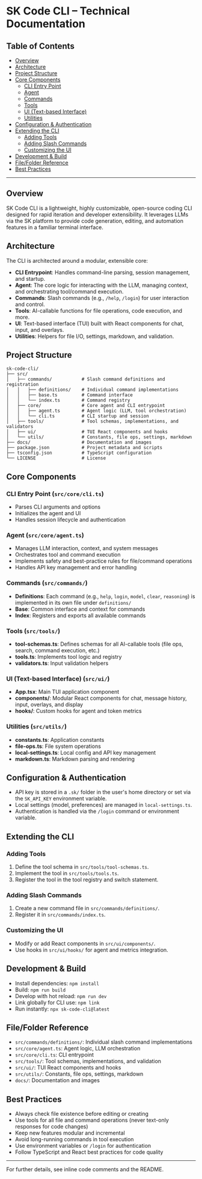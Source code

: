 # SK Code CLI – Technical Documentation

## Table of Contents
- [Overview](#overview)
- [Architecture](#architecture)
- [Project Structure](#project-structure)
- [Core Components](#core-components)
  - [CLI Entry Point](#cli-entry-point)
  - [Agent](#agent)
  - [Commands](#commands)
  - [Tools](#tools)
  - [UI (Text-based Interface)](#ui-text-based-interface)
  - [Utilities](#utilities)
- [Configuration & Authentication](#configuration--authentication)
- [Extending the CLI](#extending-the-cli)
  - [Adding Tools](#adding-tools)
  - [Adding Slash Commands](#adding-slash-commands)
  - [Customizing the UI](#customizing-the-ui)
- [Development & Build](#development--build)
- [File/Folder Reference](#filefolder-reference)
- [Best Practices](#best-practices)

---

## Overview
SK Code CLI is a lightweight, highly customizable, open-source coding CLI designed for rapid iteration and developer extensibility. It leverages LLMs via the SK platform to provide code generation, editing, and automation features in a familiar terminal interface.

## Architecture
The CLI is architected around a modular, extensible core:
- **CLI Entrypoint**: Handles command-line parsing, session management, and startup.
- **Agent**: The core logic for interacting with the LLM, managing context, and orchestrating tool/command execution.
- **Commands**: Slash commands (e.g., `/help`, `/login`) for user interaction and control.
- **Tools**: AI-callable functions for file operations, code execution, and more.
- **UI**: Text-based interface (TUI) built with React components for chat, input, and overlays.
- **Utilities**: Helpers for file I/O, settings, markdown, and validation.

## Project Structure
```
sk-code-cli/
├── src/
│   ├── commands/           # Slash command definitions and registration
│   │   ├── definitions/    # Individual command implementations
│   │   ├── base.ts         # Command interface
│   │   └── index.ts        # Command registry
│   ├── core/               # Core agent and CLI entrypoint
│   │   ├── agent.ts        # Agent logic (LLM, tool orchestration)
│   │   └── cli.ts          # CLI startup and session
│   ├── tools/              # Tool schemas, implementations, and validators
│   ├── ui/                 # TUI React components and hooks
│   └── utils/              # Constants, file ops, settings, markdown
├── docs/                   # Documentation and images
├── package.json            # Project metadata and scripts
├── tsconfig.json           # TypeScript configuration
└── LICENSE                 # License
```

## Core Components
### CLI Entry Point (`src/core/cli.ts`)
- Parses CLI arguments and options
- Initializes the agent and UI
- Handles session lifecycle and authentication

### Agent (`src/core/agent.ts`)
- Manages LLM interaction, context, and system messages
- Orchestrates tool and command execution
- Implements safety and best-practice rules for file/command operations
- Handles API key management and error handling

### Commands (`src/commands/`)
- **Definitions**: Each command (e.g., `help`, `login`, `model`, `clear`, `reasoning`) is implemented in its own file under `definitions/`
- **Base**: Common interface and context for commands
- **Index**: Registers and exports all available commands

### Tools (`src/tools/`)
- **tool-schemas.ts**: Defines schemas for all AI-callable tools (file ops, search, command execution, etc.)
- **tools.ts**: Implements tool logic and registry
- **validators.ts**: Input validation helpers

### UI (Text-based Interface) (`src/ui/`)
- **App.tsx**: Main TUI application component
- **components/**: Modular React components for chat, message history, input, overlays, and display
- **hooks/**: Custom hooks for agent and token metrics

### Utilities (`src/utils/`)
- **constants.ts**: Application constants
- **file-ops.ts**: File system operations
- **local-settings.ts**: Local config and API key management
- **markdown.ts**: Markdown parsing and rendering

## Configuration & Authentication
- API key is stored in a `.sk/` folder in the user's home directory or set via the `SK_API_KEY` environment variable.
- Local settings (model, preferences) are managed in `local-settings.ts`.
- Authentication is handled via the `/login` command or environment variable.

## Extending the CLI
### Adding Tools
1. Define the tool schema in `src/tools/tool-schemas.ts`.
2. Implement the tool in `src/tools/tools.ts`.
3. Register the tool in the tool registry and switch statement.

### Adding Slash Commands
1. Create a new command file in `src/commands/definitions/`.
2. Register it in `src/commands/index.ts`.

### Customizing the UI
- Modify or add React components in `src/ui/components/`.
- Use hooks in `src/ui/hooks/` for agent and metrics integration.

## Development & Build
- Install dependencies: `npm install`
- Build: `npm run build`
- Develop with hot reload: `npm run dev`
- Link globally for CLI use: `npm link`
- Run instantly: `npx sk-code-cli@latest`

## File/Folder Reference
- `src/commands/definitions/`: Individual slash command implementations
- `src/core/agent.ts`: Agent logic, LLM orchestration
- `src/core/cli.ts`: CLI entrypoint
- `src/tools/`: Tool schemas, implementations, and validation
- `src/ui/`: TUI React components and hooks
- `src/utils/`: Constants, file ops, settings, markdown
- `docs/`: Documentation and images

## Best Practices
- Always check file existence before editing or creating
- Use tools for all file and command operations (never text-only responses for code changes)
- Keep new features modular and incremental
- Avoid long-running commands in tool execution
- Use environment variables or `/login` for authentication
- Follow TypeScript and React best practices for code quality

---

For further details, see inline code comments and the README.
